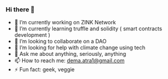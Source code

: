 ### Hi there 👋

- 🔭 I’m currently working on ZINK Network
- 🌱 I’m currently learning truffle and solidity ( smart contracts development )
- 👯 I’m looking to collaborate on a DAO
- 🤔 I’m looking for help with climate change using tech
- 💬 Ask me about anything, seriously, anything
- 📫 How to reach me: dema.atra1@gmail.com
- ⚡ Fun fact: geek, veggie
